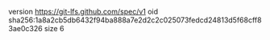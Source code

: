 version https://git-lfs.github.com/spec/v1
oid sha256:1a8a2cb5db6432f94ba888a7e2d2c2c025073fedcd24813d5f68cff83ae0c326
size 6
